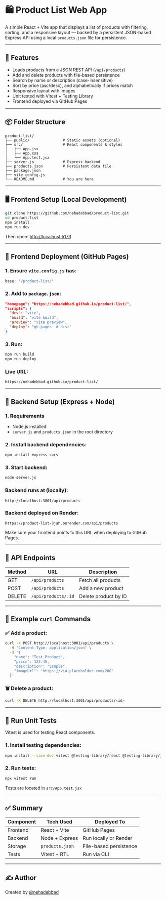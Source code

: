 # 🛍️ Product List Web App

A simple React + Vite app that displays a list of products with filtering, sorting, and a responsive layout — backed by a persistent JSON-based Express API using a local `products.json` file for persistence.

---

## 🚀 Features

- Loads products from a JSON REST API (`/api/products`)
- Add and delete products with file-based persistence
- Search by name or description (case-insensitive)
- Sort by price (asc/desc), and alphabetically if prices match
- Responsive layout with images
- Unit tested with Vitest + Testing Library
- Frontend deployed via GitHub Pages

---

## 📦 Folder Structure

```
product-list/
├── public/               # Static assets (optional)
├── src/                  # React components & styles
│   ├── App.jsx
│   ├── App.css
│   └── App.test.jsx
├── server.js             # Express backend
├── products.json         # Persistent data file
├── package.json
├── vite.config.js
└── README.md             # You are here
```

---

## 🖥️ Frontend Setup (Local Development)

```bash
git clone https://github.com/nehadebbad/product-list.git
cd product-list
npm install
npm run dev
```

Then open: [http://localhost:5173](http://localhost:5173)

---

## 🚀 Frontend Deployment (GitHub Pages)

### 1. Ensure `vite.config.js` has:
```js
base: '/product-list/'
```

### 2. Add to `package.json`:
```json
"homepage": "https://nehadebbad.github.io/product-list/",
"scripts": {
  "dev": "vite",
  "build": "vite build",
  "preview": "vite preview",
  "deploy": "gh-pages -d dist"
}
```

### 3. Run:
```bash
npm run build
npm run deploy
```

### Live URL:
```
https://nehadebbad.github.io/product-list/
```

---

## 🔧 Backend Setup (Express + Node)

### 1. Requirements

- Node.js installed
- `server.js` and `products.json` in the root directory

### 2. Install backend dependencies:
```bash
npm install express cors
```

### 3. Start backend:
```bash
node server.js
```

### Backend runs at (locally):
```
http://localhost:3001/api/products
```

### Backend deployed on Render:
```
https://product-list-8jah.onrender.com/api/products
```

Make sure your frontend points to this URL when deploying to GitHub Pages.


---

## 📡 API Endpoints

| Method | URL                    | Description         |
|--------|------------------------|---------------------|
| GET    | `/api/products`        | Fetch all products  |
| POST   | `/api/products`        | Add a new product   |
| DELETE | `/api/products/:id`    | Delete product by ID|

---

## 🔄 Example `curl` Commands

### ✅ Add a product:
```bash
curl -X POST http://localhost:3001/api/products \
  -H "Content-Type: application/json" \
  -d '{
    "name": "Test Product",
    "price": 123.45,
    "description": "Sample",
    "imageUrl": "https://via.placeholder.com/200"
  }'
```

### 🗑️ Delete a product:
```bash
curl -X DELETE http://localhost:3001/api/products/<id>
```

---

## 🧪 Run Unit Tests

Vitest is used for testing React components.

### 1. Install testing dependencies:
```bash
npm install --save-dev vitest @testing-library/react @testing-library/jest-dom
```

### 2. Run tests:
```bash
npx vitest run
```

Tests are located in `src/App.test.jsx`

---

## ✅ Summary

| Component | Tech Used       | Deployed To            |
|-----------|------------------|------------------------|
| Frontend  | React + Vite     | GitHub Pages           |
| Backend   | Node + Express   | Run locally or Render  |
| Storage   | `products.json`  | File-based persistence |
| Tests     | Vitest + RTL     | Run via CLI            |

---

## ✍️ Author

Created by [@nehadebbad](https://github.com/nehadebbad)
